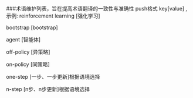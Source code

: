 ###术语维护列表，旨在提高术语翻译的一致性与准确性
push格式 key[value] ,示例: reinforcement learning [强化学习]


bootstrap [bootstrap]

agent [智能体]

off-policy [异策略]

on-policy  [同策略]

one-step  [一步、一步更新]根据语境选择

n-step  [n步、n步更新]根据语境选择
